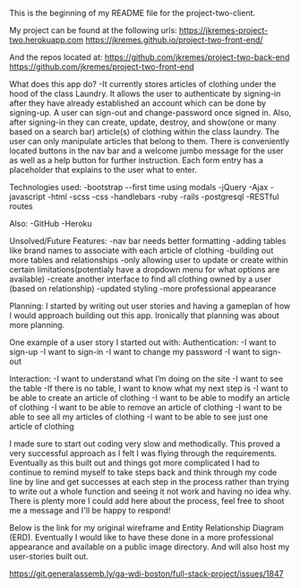 This is the beginning of my README file for the project-two-client.

My project can be found at the following urls:
https://jkremes-project-two.herokuapp.com
https://jkremes.github.io/project-two-front-end/

And the repos located at:
https://github.com/jkremes/project-two-back-end
https://github.com/jkremes/project-two-front-end

What does this app do?
-It currently stores articles of clothing under the hood of the class Laundry. It allows the user to authenticate by signing-in after they have already established an account which can be done by signing-up. A user can sign-out and change-password once signed in. Also, after signing-in they can create, update, destroy, and show(one or many based on a search bar) article(s) of clothing within the class laundry. The user can only manipulate articles that belong to them. There is conveniently located buttons in the nav bar and a welcome jumbo message for the user as well as a help button for further instruction. Each form entry has a placeholder that explains to the user what to enter.

Technologies used:
-bootstrap
  --first time using modals
-jQuery
-Ajax
-javascript
-html
-scss
-css
-handlebars
-ruby
-rails
-postgresql
-RESTful routes

Also:
-GitHub
-Heroku

Unsolved/Future Features:
-nav bar needs better formatting
-adding tables like brand names to associate with each article of clothing
-building out more tables and relationships
-only allowing user to update or create within certain limitations(potentialy have a dropdown menu for what options are available)
-create another interface to find all clothing owned by a user (based on relationship)
-updated styling
-more professional appearance

Planning:
I started by writing out user stories and having a gameplan of how I would approach building out this app. Ironically that planning was about more planning.

One example of a user story I started out with:
Authentication:
-I want to sign-up
-I want to sign-in
-I want to change my password
-I want to sign-out

Interaction:
-I want to understand what I’m doing on the site
-I want to see the table
-If there is no table, I want to know what my next step is
-I want to be able to create an article of clothing
-I want to be able to modify an article of clothing
-I want to be able to remove an article of clothing
-I want to be able to see all my articles of clothing
-I want to be able to see just one article of clothing

I made sure to start out coding very slow and methodically. This proved a very successful approach as I felt I was flying through the requirements. Eventually as this built out and things got more complicated I had to continue to remind myself to take steps back and think through my code line by line and get successes at each step in the process rather than trying to write out a whole function and seeing it not work and having no idea why. There is plenty more I could add here about the process, feel free to shoot me a message and I'll be happy to respond!

Below is the link for my original wireframe and Entity Relationship Diagram (ERD). Eventually I would like to have these done in a more professional appearance and available on a public image directory. And will also host my user-stories built out.

https://git.generalassemb.ly/ga-wdi-boston/full-stack-project/issues/1847
